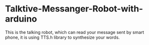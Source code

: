 # Talktive-Messanger-Robot-with-arduino
This is the talking robot, which can read your message sent by smart phone, it is using TTS.h library to synthesize your words.
